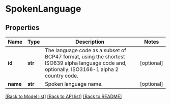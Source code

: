 # SpokenLanguage

## Properties
Name | Type | Description | Notes
------------ | ------------- | ------------- | -------------
**id** | **str** | The language code as a subset of BCP47 format, using the shortest ISO639 alpha language code and, optionally, ISO3166-1 alpha 2 country code. | [optional] 
**name** | **str** | Spoken language name. | [optional] 

[[Back to Model list]](../README.md#documentation-for-models) [[Back to API list]](../README.md#documentation-for-api-endpoints) [[Back to README]](../README.md)



